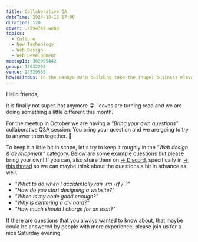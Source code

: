 ```yaml
---
title: Collaborative QA
dateTime: 2024-10-12 17:00
duration: 120
cover: ./594749.webp
topics:
  - Culture
  - New Technology
  - Web Design
  - Web Development
meetupId: 302995442
group: 15632202
venue: 24529555
howToFindUs: In the Hankyu main building take the (huge) business elevator to the 15th floor Skylobby. Then take the far-back elevator to the 35th floor to join us in the Cybozu Office.
---
```


Hello friends,

it is finally not super-hot anymore 😜. leaves are turning read and we are doing something a little different this month.

For the meetup in October we are having a *"Bring your own questions"* collaborative Q&A session. You bring your question and we are going to try to answer them together. 🤗

To keep it a little bit in scope, let's try to keep it roughly in the *"Web design & development"* category. Below are some example questions but please bring your own! If you can, also share them on [→ Discord](https://owddm.com/discord), specifically in [→ this thread](https://discord.com/channels/1034792577293094972/1280878880168611891) so we can maybe think about the questions a bit in advance as well.

* *"What to do when I accidentally ran \`rm -rf /\`?"*
* *"How do you start designing a website?"*
* *"When is my code good enough?"*
* *"Why is centering a div hard?"*
* *"How much should I charge for an icon?"*

If there are questions that you always wanted to know about, that maybe could be answered by people with more experience, please join us for a nice Saturday evening.
